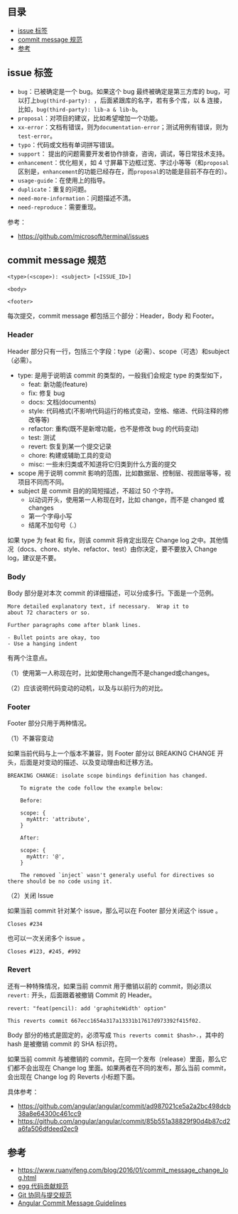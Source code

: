 ## 目录

- [issue 标签](#issue-标签)
- [commit message 规范](#commit-message-规范)
- [参考](#参考)

## issue 标签

- `bug`：已被确定是一个 bug。如果这个 bug 最终被确定是第三方库的 bug，可以打上`bug(third-party): `，后面紧跟库的名字，若有多个库，以 & 连接，比如，`bug(third-party): lib-a & lib-b`。
- `proposal`：对项目的建议，比如希望增加一个功能。
- `xx-error`：文档有错误，则为`documentation-error`；测试用例有错误，则为`test-error`。
- `typo`：代码或文档有单词拼写错误。
- `support`： 提出的问题需要开发者协作排查，咨询，调试，等日常技术支持。
- `enhancement`：优化相关，如 4 寸屏幕下边框过宽、字过小等等（和`proposal`区别是，`enhancement`的功能已经存在，而`proposal`的功能是目前不存在的）。
- `usage-guide`：在使用上的指导。
- `duplicate`：重复的问题。
- `need-more-information`：问题描述不清。
- `need-reproduce`：需要重现。

参考：

- <https://github.com/microsoft/terminal/issues>

## commit message 规范

```
<type>(<scope>): <subject> [<ISSUE_ID>]

<body>

<footer>
```

每次提交，commit message 都包括三个部分：Header，Body 和 Footer。

### Header

Header 部分只有一行，包括三个字段：type（必需）、scope（可选）和subject（必需）。

- type: 是用于说明该 commit 的类型的，一般我们会规定 type 的类型如下，
  - feat: 新功能(feature)
  - fix: 修复 bug
  - docs: 文档(documents)
  - style: 代码格式(不影响代码运行的格式变动，空格、缩进、代码注释的修改等等)
  - refactor: 重构(既不是新增功能，也不是修改 bug 的代码变动)
  - test: 测试
  - revert: 恢复到某一个提交记录
  - chore: 构建或辅助工具的变动
  - misc: 一些未归类或不知道将它归类到什么方面的提交
- scope 用于说明 commit 影响的范围，比如数据层、控制层、视图层等等，视项目不同而不同。
- subject 是 commit 目的的简短描述，不超过 50 个字符。
  - 以动词开头，使用第一人称现在时，比如 change，而不是 changed 或 changes
  - 第一个字母小写
  - 结尾不加句号（.）

如果 type 为 feat 和 fix，则该 commit 将肯定出现在 Change log 之中。其他情况（docs、chore、style、refactor、test）由你决定，要不要放入 Change log，建议是不要。

### Body

Body 部分是对本次 commit 的详细描述，可以分成多行。下面是一个范例。

```
More detailed explanatory text, if necessary.  Wrap it to 
about 72 characters or so. 

Further paragraphs come after blank lines.

- Bullet points are okay, too
- Use a hanging indent
```

有两个注意点。

（1）使用第一人称现在时，比如使用change而不是changed或changes。

（2）应该说明代码变动的动机，以及与以前行为的对比。

### Footer

Footer 部分只用于两种情况。

（1）不兼容变动

如果当前代码与上一个版本不兼容，则 Footer 部分以 BREAKING CHANGE 开头，后面是对变动的描述、以及变动理由和迁移方法。

```
BREAKING CHANGE: isolate scope bindings definition has changed.

    To migrate the code follow the example below:

    Before:

    scope: {
      myAttr: 'attribute',
    }

    After:

    scope: {
      myAttr: '@',
    }

    The removed `inject` wasn't generaly useful for directives so there should be no code using it.
```

（2）关闭 Issue

如果当前 commit 针对某个 issue，那么可以在 Footer 部分关闭这个 issue 。

```
Closes #234
```

也可以一次关闭多个 issue 。

```
Closes #123, #245, #992
```

### Revert

还有一种特殊情况，如果当前 commit 用于撤销以前的 commit，则必须以 `revert:` 开头，后面跟着被撤销 Commit 的 Header。

```
revert: "feat(pencil): add 'graphiteWidth' option"

This reverts commit 667ecc1654a317a13331b17617d973392f415f02.
```

Body 部分的格式是固定的，必须写成 `This reverts commit $hash>.`，其中的 hash 是被撤销 commit 的 SHA 标识符。

如果当前 commit 与被撤销的 commit，在同一个发布（release）里面，那么它们都不会出现在 Change log 里面。如果两者在不同的发布，那么当前 commit，会出现在 Change log 的 Reverts 小标题下面。

具体参考：

- <https://github.com/angular/angular/commit/ad987021ce5a2a2bc498dcb38a8e64300c461cc9>
- <https://github.com/angular/angular/commit/85b551a38829f90d4b87cd2a6fa506dfdeed2ec9>

## 参考

- <https://www.ruanyifeng.com/blog/2016/01/commit_message_change_log.html>
- [egg 代码贡献规范](https://eggjs.org/zh-cn/contributing.html)
- [Git 协同与提交规范](https://www.yuque.com/fe9/basic/nruxq8#6c228def)
- [Angular Commit Message Guidelines](https://github.com/angular/angular/blob/master/CONTRIBUTING.md#commit)
